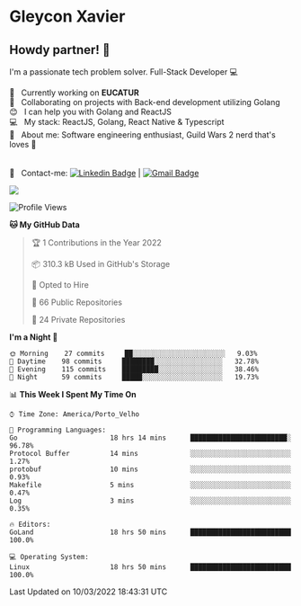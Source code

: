 # Gleycon Xavier

## Howdy partner! 👋

I'm a passionate tech problem solver.
Full-Stack Developer :computer:

 :rocket:  &nbsp; Currently working on **EUCATUR**
 <br/> :purple_heart: &nbsp; Collaborating on projects with Back-end development utilizing Golang
 <br/> :blush: &nbsp; I can help you with Golang and ReactJS
 <br/> :computer: &nbsp; My stack: ReactJS, Golang, React Native & Typescript
 <br/> 💬  &nbsp; About me: Software engineering enthusiast, Guild Wars 2 nerd that's loves :apple:
 <br/>
 <br/>
 <br/> :email: &nbsp; Contact-me: [![Linkedin Badge](https://img.shields.io/badge/-GleyconXavier-blue?style=flat-square&logo=Linkedin&logoColor=white&link=https://www.linkedin.com/in/gleyconxavier/)](https://www.linkedin.com/in/gleyconxavier/) 
| 
[![Gmail Badge](https://img.shields.io/badge/-gleyconxcarlos@gmail.com-c14438?style=flat-square&logo=Gmail&logoColor=white&link=mailto:gleyconxcarlos@gmail.com)](mailto:gleyconxcarlos@gmail.com)

![](https://komarev.com/ghpvc/?username=gleyconxavier)

<!--START_SECTION:waka-->
![Profile Views](http://img.shields.io/badge/Profile%20Views-0-blue)

**🐱 My GitHub Data** 

> 🏆 1 Contributions in the Year 2022
 > 
> 📦 310.3 kB Used in GitHub's Storage 
 > 
> 💼 Opted to Hire
 > 
> 📜 66 Public Repositories 
 > 
> 🔑 24 Private Repositories  
 > 
**I'm a Night 🦉** 

```text
🌞 Morning    27 commits     ██░░░░░░░░░░░░░░░░░░░░░░░   9.03% 
🌆 Daytime    98 commits     ████████░░░░░░░░░░░░░░░░░   32.78% 
🌃 Evening    115 commits    █████████░░░░░░░░░░░░░░░░   38.46% 
🌙 Night      59 commits     █████░░░░░░░░░░░░░░░░░░░░   19.73%

```


📊 **This Week I Spent My Time On** 

```text
⌚︎ Time Zone: America/Porto_Velho

💬 Programming Languages: 
Go                       18 hrs 14 mins      ████████████████████████░   96.78% 
Protocol Buffer          14 mins             ░░░░░░░░░░░░░░░░░░░░░░░░░   1.27% 
protobuf                 10 mins             ░░░░░░░░░░░░░░░░░░░░░░░░░   0.93% 
Makefile                 5 mins              ░░░░░░░░░░░░░░░░░░░░░░░░░   0.47% 
Log                      3 mins              ░░░░░░░░░░░░░░░░░░░░░░░░░   0.35%

🔥 Editors: 
GoLand                   18 hrs 50 mins      █████████████████████████   100.0%

💻 Operating System: 
Linux                    18 hrs 50 mins      █████████████████████████   100.0%

```


 Last Updated on 10/03/2022 18:43:31 UTC
<!--END_SECTION:waka-->
